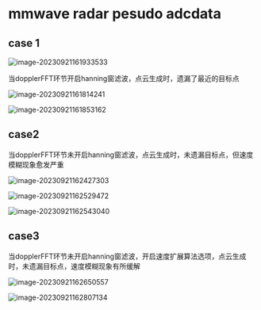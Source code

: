 # mmwave radar pesudo adcdata

## case 1

![image-20230921161933533](/mnt/ChillDisk/personal_data/aify/mmwave_radar_pesudo_adcdata/assets/image-20230921161933533.png)

当dopplerFFT环节开启hanning窗滤波，点云生成时，遗漏了最近的目标点

![image-20230921161814241](/mnt/ChillDisk/personal_data/aify/mmwave_radar_pesudo_adcdata/assets/image-20230921161814241.png)

![image-20230921161853162](/mnt/ChillDisk/personal_data/aify/mmwave_radar_pesudo_adcdata/assets/image-20230921161853162.png)

## case2

当dopplerFFT环节未开启hanning窗滤波，点云生成时，未遗漏目标点，但速度模糊现象愈发严重

![image-20230921162427303](/mnt/ChillDisk/personal_data/aify/mmwave_radar_pesudo_adcdata/assets/image-20230921162427303.png)

![image-20230921162529472](/mnt/ChillDisk/personal_data/aify/mmwave_radar_pesudo_adcdata/assets/image-20230921162529472.png)

![image-20230921162543040](/mnt/ChillDisk/personal_data/aify/mmwave_radar_pesudo_adcdata/assets/image-20230921162543040.png)

## case3

当dopplerFFT环节未开启hanning窗滤波，开启速度扩展算法选项，点云生成时，未遗漏目标点，速度模糊现象有所缓解

![image-20230921162650557](/mnt/ChillDisk/personal_data/aify/mmwave_radar_pesudo_adcdata/assets/image-20230921162650557.png)

![image-20230921162807134](/mnt/ChillDisk/personal_data/aify/mmwave_radar_pesudo_adcdata/assets/image-20230921162807134.png)

